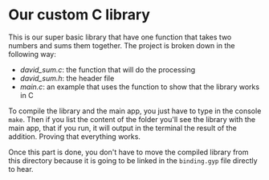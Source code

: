 # Our custom C library

This is our super basic library that have one function that takes two numbers and sums them together. The project is broken down in the following way:

- *david_sum.c*: the function that will do the processing
- *david_sum.h*: the header file
- *main.c*: an example that uses the function to show that the library works in C

To compile the library and the main app, you just have to type in the console `make`. Then if you list the content of the folder you'll see the library with the main app, that if you run, it will output in the terminal the result of the addition. Proving that everything works.

Once this part is done, you don't have to move the compiled library from this directory because it is going to be linked in the `binding.gyp` file directly to hear.